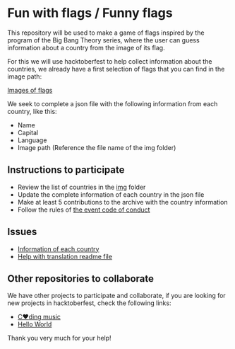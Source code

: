 # Fun with flags / Funny flags

This repository will be used to make a game of flags inspired by the program of the Big Bang Theory series, where the user can guess information about a country from the image of its flag.

For this we will use hacktoberfest to help collect information about the countries, we already have a first selection of flags that you can find in the image path:

[Images of flags](https://github.com/xaca/juego_banderas/tree/master/img)

We seek to complete a json file with the following information from each country, like this:

+ Name
+ Capital
+ Language
+ Image path (Reference the file name of the img folder)

## Instructions to participate

+ Review the list of countries in the [img](https://github.com/xaca/juego_banderas/tree/master/img) folder
+ Update the complete information of each country in the json file
+ Make at least 5 contributions to the archive with the country information
+ Follow the rules of [the event code of conduct](https://docs.google.com/document/d/1gFKOhyUqMZzrZcbq8A_TpO5x9J9HK6agv70awCH8pyI/edit)

## Issues
+ [Information of each country](https://github.com/xaca/juego_banderas/issues/1)
+ [Help with translation readme file](https://github.com/xaca/juego_banderas/issues/2)

## Other repositories to collaborate
We have other projects to participate and collaborate, if you are looking for new projects in hacktoberfest, check the following links:

+ [C:heart:ding music](https://github.com/xaca/coding-music)
+ [Hello World](https://github.com/xaca/holamundo.co)

Thank you very much for your help!
